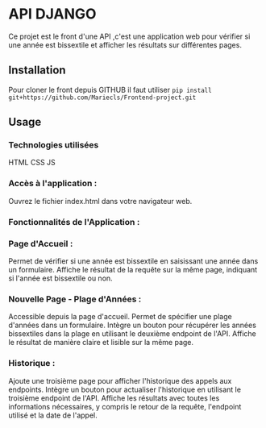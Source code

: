  #  API DJANGO 

Ce projet est le front d'une API ,c'est une application web pour vérifier si une année est bissextile et afficher les résultats sur différentes pages.

  
## Installation
Pour cloner le front depuis GITHUB il faut utiliser  ``` pip install git+https://github.com/Mariecls/Frontend-project.git ```


## Usage


### Technologies utilisées


HTML 
CSS 
JS


### Accès à l'application :

Ouvrez le fichier index.html dans votre navigateur web.

### Fonctionnalités de l'Application :

### Page d'Accueil :

 Permet de vérifier si une année est bissextile en saisissant une année dans un formulaire.
Affiche le résultat de la requête sur la même page, indiquant si l'année est bissextile ou non.

 ### Nouvelle Page - Plage d'Années :

Accessible depuis la page d'accueil.
Permet de spécifier une plage d'années dans un formulaire.
Intègre un bouton pour récupérer les années bissextiles dans la plage en utilisant le deuxième endpoint de l'API.
Affiche le résultat de manière claire et lisible sur la même page.

### Historique :

Ajoute une troisième page pour afficher l'historique des appels aux endpoints.
Intègre un bouton pour actualiser l'historique en utilisant le troisième endpoint de l'API.
Affiche les résultats avec toutes les informations nécessaires, y compris le retour de la requête, l'endpoint utilisé et la date de l'appel.